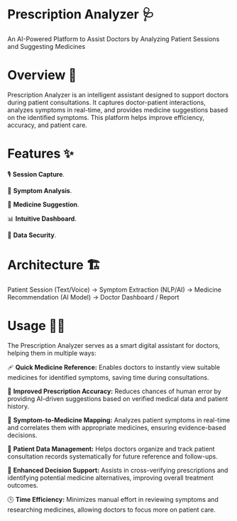 # Prescription Analyzer  🩺 

An AI-Powered Platform to Assist Doctors by Analyzing Patient Sessions and Suggesting Medicines


# Overview  🚀 

Prescription Analyzer is an intelligent assistant designed to support doctors during patient consultations. It captures doctor-patient interactions, analyzes symptoms in real-time, and provides medicine suggestions based on the identified symptoms. This platform helps improve efficiency, accuracy, and patient care.


# Features  ✨ 

🎙 **Session Capture**.

🧠 **Symptom Analysis**.

💊 **Medicine Suggestion**.

📊 **Intuitive Dashboard**.

🔐 **Data Security**.


# Architecture  🏗 

Patient Session (Text/Voice) -> Symptom Extraction (NLP/AI) -> Medicine Recommendation (AI Model) -> Doctor Dashboard / Report


# Usage  🧑‍⚕️ 

The Prescription Analyzer serves as a smart digital assistant for doctors, helping them in multiple ways:

🩹 **Quick Medicine Reference:**
Enables doctors to instantly view suitable medicines for identified symptoms, saving time during consultations.

🎯 **Improved Prescription Accuracy:**
Reduces chances of human error by providing AI-driven suggestions based on verified medical data and patient history.

🧠 **Symptom-to-Medicine Mapping:**
Analyzes patient symptoms in real-time and correlates them with appropriate medicines, ensuring evidence-based decisions.

📁 **Patient Data Management:**
Helps doctors organize and track patient consultation records systematically for future reference and follow-ups.

💬 **Enhanced Decision Support:**
Assists in cross-verifying prescriptions and identifying potential medicine alternatives, improving overall treatment outcomes.

🕒 **Time Efficiency:**
Minimizes manual effort in reviewing symptoms and researching medicines, allowing doctors to focus more on patient care.





   
